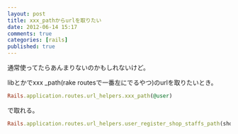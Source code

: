 ```yaml
---
layout: post
title: xxx_pathからurlを取りたい
date: 2012-06-14 15:17
comments: true
categories: [rails]
published: true
---
```




通常使ってたらあんまりないのかもしれないけど。  
  
libとかでxxx  _path(rake routesで一番左にでるやつ)のurlを取りたいとき。  

``` ruby
Rails.application.routes.url_helpers.xxx_path(@user)
```

  
で取れる。  

``` ruby
Rails.application.routes.url_helpers.user_register_shop_staffs_path(shop) # => "/shops/1/staffs/user_register"
```


